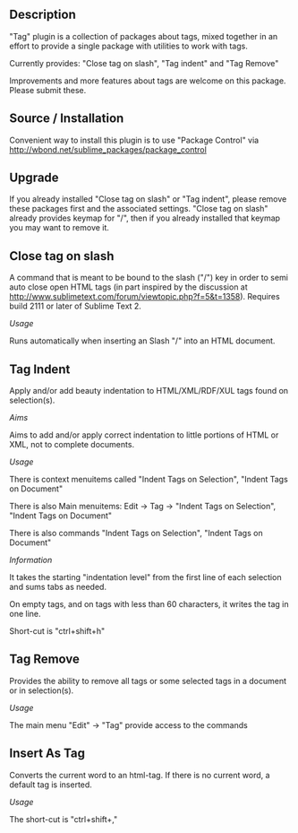 Description
------------------

"Tag" plugin is a collection of packages about tags, mixed together in an effort to provide a single package with utilities to work with tags.

Currently provides: "Close tag on slash", "Tag indent" and "Tag Remove"

Improvements and more features about tags are welcome on this package. Please submit these.

Source / Installation
------------------

Convenient way to install this plugin is to use "Package Control" via http://wbond.net/sublime_packages/package_control

Upgrade
------------------

If you already installed "Close tag on slash" or "Tag indent", please remove these packages first and the associated settings. "Close tag on slash" already provides keymap for "/", then if you already installed that keymap you may want to remove it.

Close tag on slash
------------------

A command that is meant to be bound to the slash ("/") key in order to semi auto close open HTML tags (in part inspired by the discussion at http://www.sublimetext.com/forum/viewtopic.php?f=5&t=1358).
Requires build 2111 or later of Sublime Text 2.

*Usage*

Runs automatically when inserting an Slash "/" into an HTML document.

Tag Indent
------------------

Apply and/or add beauty indentation to HTML/XML/RDF/XUL tags found on selection(s).

*Aims*

Aims to add and/or apply correct indentation to little portions of HTML or XML, not to complete documents.

*Usage*

There is context menuitems called "Indent Tags on Selection", "Indent Tags on Document"

There is also Main menuitems: Edit -> Tag -> "Indent Tags on Selection", "Indent Tags on Document"

There is also commands "Indent Tags on Selection", "Indent Tags on Document"

*Information*

It takes the starting "indentation level" from the first line of each selection and sums tabs as needed.

On empty tags, and on tags with less than 60 characters, it writes the tag in one line.

Short-cut is "ctrl+shift+h"

Tag Remove
------------------

Provides the ability to remove all tags or some selected tags in a document or in selection(s).

*Usage*

The main menu "Edit" -> "Tag" provide access to the commands

Insert As Tag
------------------

Converts the current word to an html-tag. If there is no current word, a default tag is inserted.

*Usage*

The short-cut is "ctrl+shift+,"

